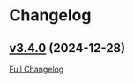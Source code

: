 # Changelog

## [v3.4.0](https://github.com/forumi0721/ZuiTweak-magisk/tree/v3.4.0) (2024-12-28)

[Full Changelog](https://github.com/forumi0721/ZuiTweak-magisk/compare/v3.3.0...v3.4.0)



